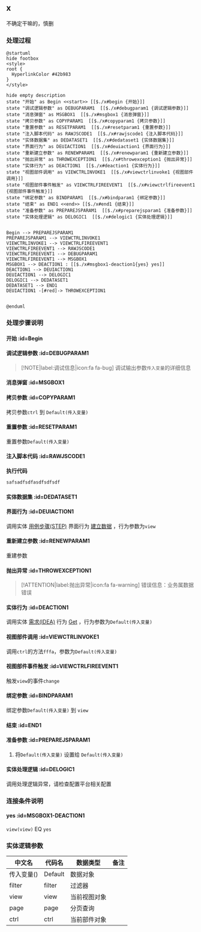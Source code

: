 ## x <!-- {docsify-ignore-all} -->

   不确定干嘛的，慎删

### 处理过程

```plantuml
@startuml
hide footbox
<style>
root {
  HyperlinkColor #42b983
}
</style>

hide empty description
state "开始" as Begin <<start>> [[$./x#begin {开始}]]
state "调试逻辑参数" as DEBUGPARAM1  [[$./x#debugparam1 {调试逻辑参数}]]
state "消息弹窗" as MSGBOX1  [[$./x#msgbox1 {消息弹窗}]]
state "拷贝参数" as COPYPARAM1  [[$./x#copyparam1 {拷贝参数}]]
state "重置参数" as RESETPARAM1  [[$./x#resetparam1 {重置参数}]]
state "注入脚本代码" as RAWJSCODE1  [[$./x#rawjscode1 {注入脚本代码}]]
state "实体数据集" as DEDATASET1  [[$./x#dedataset1 {实体数据集}]]
state "界面行为" as DEUIACTION1  [[$./x#deuiaction1 {界面行为}]]
state "重新建立参数" as RENEWPARAM1  [[$./x#renewparam1 {重新建立参数}]]
state "抛出异常" as THROWEXCEPTION1  [[$./x#throwexception1 {抛出异常}]]
state "实体行为" as DEACTION1  [[$./x#deaction1 {实体行为}]]
state "视图部件调用" as VIEWCTRLINVOKE1  [[$./x#viewctrlinvoke1 {视图部件调用}]]
state "视图部件事件触发" as VIEWCTRLFIREEVENT1  [[$./x#viewctrlfireevent1 {视图部件事件触发}]]
state "绑定参数" as BINDPARAM1  [[$./x#bindparam1 {绑定参数}]]
state "结束" as END1 <<end>> [[$./x#end1 {结束}]]
state "准备参数" as PREPAREJSPARAM1  [[$./x#preparejsparam1 {准备参数}]]
state "实体处理逻辑" as DELOGIC1  [[$./x#delogic1 {实体处理逻辑}]]


Begin --> PREPAREJSPARAM1
PREPAREJSPARAM1 --> VIEWCTRLINVOKE1
VIEWCTRLINVOKE1 --> VIEWCTRLFIREEVENT1
VIEWCTRLFIREEVENT1 --> RAWJSCODE1
VIEWCTRLFIREEVENT1 --> DEBUGPARAM1
VIEWCTRLFIREEVENT1 --> MSGBOX1
MSGBOX1 --> DEACTION1 : [[$./x#msgbox1-deaction1{yes} yes]]
DEACTION1 --> DEUIACTION1
DEUIACTION1 --> DELOGIC1
DELOGIC1 --> DEDATASET1
DEDATASET1 --> END1
DEUIACTION1 -[#red]-> THROWEXCEPTION1


@enduml
```


### 处理步骤说明

#### 开始 :id=Begin




#### 调试逻辑参数 :id=DEBUGPARAM1



> [!NOTE|label:调试信息|icon:fa fa-bug]
> 调试输出参数`传入变量`的详细信息

#### 消息弹窗 :id=MSGBOX1




#### 拷贝参数 :id=COPYPARAM1



拷贝参数`ctrl` 到 `Default(传入变量)`

#### 重置参数 :id=RESETPARAM1



重置参数```Default(传入变量)```
#### 注入脚本代码 :id=RAWJSCODE1



<p class="panel-title"><b>执行代码</b></p>

```javascript
safsadfsdfasdfsdfsdf
```

#### 实体数据集 :id=DEDATASET1




#### 界面行为 :id=DEUIACTION1



调用实体 [用例步骤(STEP)](module/TestMgmt/Step.md) 界面行为 [建立数据](module/TestMgmt/Step#界面行为) ，行为参数为`view`

#### 重新建立参数 :id=RENEWPARAM1



重建参数
#### 抛出异常 :id=THROWEXCEPTION1



> [!ATTENTION|label:抛出异常|icon:fa fa-warning]
> 错误信息：业务属数据错误

#### 实体行为 :id=DEACTION1



调用实体 [需求(IDEA)](module/ProdMgmt/Idea.md) 行为 [Get](module/ProdMgmt/Idea#行为) ，行为参数为`Default(传入变量)`

#### 视图部件调用 :id=VIEWCTRLINVOKE1



调用`ctrl`的方法`fffa`，参数为`Default(传入变量)`
#### 视图部件事件触发 :id=VIEWCTRLFIREEVENT1



触发`view`的事件`change`
#### 绑定参数 :id=BINDPARAM1



绑定参数`Default(传入变量)` 到 `view`
#### 结束 :id=END1




#### 准备参数 :id=PREPAREJSPARAM1



1. 将`Default(传入变量)` 设置给  `Default(传入变量)`

#### 实体处理逻辑 :id=DELOGIC1



调用处理逻辑异常，请检查配置平台相关配置

### 连接条件说明
#### yes :id=MSGBOX1-DEACTION1

```view(view)``` EQ ```yes```


### 实体逻辑参数

|    中文名   |    代码名    |  数据类型      |备注 |
| --------| --------| --------  | --------   |
|传入变量(<i class="fa fa-check"/></i>)|Default|数据对象||
|filter|filter|过滤器||
|view|view|当前视图对象||
|page|page|分页查询||
|ctrl|ctrl|当前部件对象||
